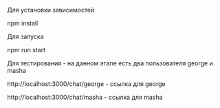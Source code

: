 Для установки зависимостей

npm install

Для запуска

npm run start

Для тестирования - на данном этапе есть два пользователя george и masha

http://localhost:3000/chat/george - ссылка для george

http://localhost:3000/chat/masha - ссылка для masha
